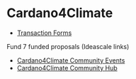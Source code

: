 # Cardano4Climate

- [Transaction Forms](https://github.com/treasuryguild/Cardano4Climate/issues/new/choose)

Fund 7 funded proposals (Ideascale links)

- [Cardano4Climate Community Events](https://cardano.ideascale.com/c/idea/384076)
- [Cardano4Climate Community Hub](https://cardano.ideascale.com/c/idea/384081)



